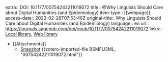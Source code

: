 extra:: DOI: 10.1177/00754242211019072
title:: @Why Linguists Should Care about Digital Humanities (and Epidemiology)
item-type:: [[webpage]]
access-date:: 2023-02-28T07:53:46Z
original-title:: Why Linguists Should Care about Digital Humanities (and Epidemiology)
language:: en
url:: https://journals.sagepub.com/doi/epub/10.1177/00754242211019072
links:: [Local library](zotero://select/groups/2386895/items/QZ4HXLBL), [Web library](https://www.zotero.org/groups/2386895/items/QZ4HXLBL)

- [[Attachments]]
	- [Snapshot](https://journals.sagepub.com/doi/epub/10.1177/00754242211019072) {{zotero-imported-file BSMFU3ML, "00754242211019072.html"}}